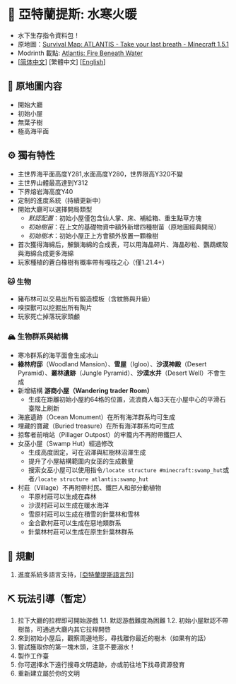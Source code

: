 # 🌊 亞特蘭提斯: 水寒火暖

- 水下生存指令資料包！
- 原地圖：[Survival Map: ATLANTIS - Take your last breath - Minecraft 1.5.1](https://www.planetminecraft.com/project/survival-map-atlantis---take-your-last-breath---minecraft-151/)
- Modrinth 載點: [Atlantis: Fire Beneath Water](https://modrinth.com/datapack/atlantis-firebeneathwater)
- [[简体中文](https://github.com/Mzhuangshao/atlantis/blob/main/README.md)]   [繁體中文]   [[English](https://github.com/Mzhuangshao/atlantis/blob/main/README_en_us.md)]

## 🔱 原地圖内容

- 開始大廳
- 初始小屋
- 無葉子樹
- 極高海平面

## ⚙️ 獨有特性

- 主世界海平面高度Y281,水面高度Y280，世界限高Y320不變
- 主世界山體最高達到Y312
- 下界熔岩海高度Y40
- 定制的進度系統（持續更新中）
- 開始大廳可以選擇開局類型
  - *默認配置*：初始小屋僅包含仙人掌、床、補給箱、重生點草方塊
  - *初始樹苗*：在上文的基礎物資中額外新增四種樹苗（原地圖經典開局）
  - *初始樹木*：初始小屋正上方會額外放置一顆橡樹
- 首次獲得海綿后，解鎖海綿的合成表，可以用海晶碎片、海晶砂粒、鸚鵡螺殼與海綿合成更多海綿
- 玩家種植的蒼白橡樹有概率帶有嘎枝之心（僅1.21.4+）

### 🐱 生物

- 豬布林可以交易出所有鍛造模板（含紋飾與升級）
- 嗅探獸可以挖掘出所有陶片
- 玩家死亡掉落玩家頭顱

### 🏔 生物群系與結構

- 寒冷群系的海平面會生成冰山
- **綠林府邸**（Woodland Mansion）、**雪屋**（Igloo）、**沙漠神殿**（Desert Pyramid）、**叢林遺跡**（Jungle Pyramid）、**沙漠水井**（Desert Well）不會生成
- 新增結構 **游商小屋（Wandering trader Room）**
  - 生成在距離初始小屋約64格的位置，流浪商人每3天在小屋中心的平滑石臺階上刷新
- 海底遺跡（Ocean Monument）在所有海洋群系均可生成
- 埋藏的寶藏（Buried treasure）在所有海洋群系均可生成
- 掠奪者前哨站（Pillager Outpost）的牢籠内不再附帶鐵巨人
- 女巫小屋（Swamp Hut）經過修改
  - 生成高度固定，可在沼澤與紅樹林沼澤生成
  - 提升了小屋結構範圍内女巫的生成數量
  - 搜索女巫小屋可以使用指令`/locate structure #minecraft:swamp_hut`或者`/locate structure atlantis:swamp_hut`
- 村莊（Village）不再附帶村民、鐵巨人和部分動植物
  - 平原村莊可以生成在森林
  - 沙漠村莊可以生成在暖水海洋
  - 雪原村莊可以生成在積雪的針葉林和雪林
  - 金合歡村莊可以生成在惡地類群系
  - 針葉林村莊可以生成在原生針葉林群系

## 🎨 規劃

1. 進度系統多語言支持，[[亞特蘭提斯語言包]](https://github.com/Mzhuangshao/atlantis-language-pack)

## ⛏ 玩法引導（暫定）

1. 拉下大廳的拉桿即可開始游戲
  1.1. 默認游戲難度為困難
  1.2. 初始小屋默認不帶樹苗，可通過大廳内其它拉桿開啓
2. 來到初始小屋后，觀察周邊地形，尋找離你最近的樹木（如果有的話）
3. 嘗試獲取你的第一塊木頭，注意不要溺水！
4. 製作工作臺
5. 你可選擇水下遠行搜尋文明遺跡，亦或前往地下找尋資源發育
6. 重新建立屬於你的文明
